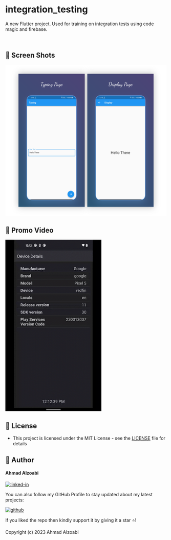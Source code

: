 # integration_testing

A new Flutter project. Used for training on integration tests using code magic and firebase. 

<br>

## 📱 Screen Shots
<img alt="png" src="Preview/Presentation_Preview.png"  />

## 🎥 Promo Video
<img alt="GIF" src="Preview/integration_test_demo.gif" width= "300" />

<br>

## 🔑 License
- This project is licensed under the MIT License - see the [LICENSE](LICENSE.md) file for details

## 🧑 Author

#### Ahmad Alzoabi
[![linked-in](https://img.shields.io/badge/Linked_In-0077B5?style=for-the-badge&logo=LinkedIn&logoColor=white)](https://www.linkedin.com/in/ahmad-alzoabi-0623a8233/)

You can also follow my GitHub Profile to stay updated about my latest projects:

[![github](https://img.shields.io/badge/GitHub-000000?style=for-the-badge&logo=GitHub&logoColor=white)](https://github.com/a7madZ3Dev)

If you liked the repo then kindly support it by giving it a star ⭐!

Copyright (c) 2023 Ahmad Alzoabi
